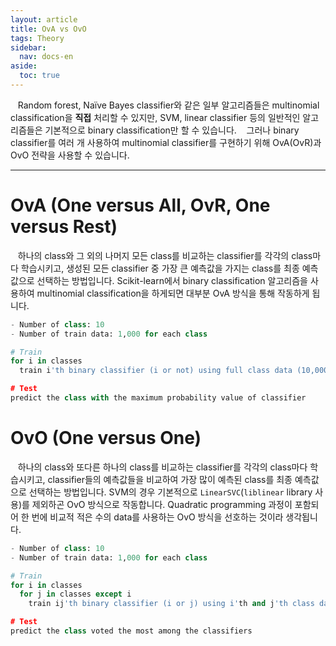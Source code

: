 ```yaml
---
layout: article
title: OvA vs OvO
tags: Theory
sidebar:
  nav: docs-en
aside:
  toc: true
---
```


&nbsp;&nbsp; Random forest, Naïve Bayes classifier와 같은 일부 알고리즘들은 multinomial classification을 **직접** 처리할 수 있지만, SVM, linear classifier 등의 일반적인 알고리즘들은 기본적으로 binary classification만 할 수 있습니다.
&nbsp;&nbsp; 그러나 binary classifier를 여러 개 사용하여 multinomial classifier를 구현하기 위해 OvA(OvR)과 OvO 전략을 사용할 수 있습니다.

---

# OvA (One versus All, OvR, One versus Rest)
&nbsp;&nbsp; 하나의 class와 그 외의 나머지 모든 class를 비교하는 classifier를 각각의 class마다 학습시키고, 생성된 모든 classifier 중 가장 큰 예측값을 가지는 class를 최종 예측값으로 선택하는 방법입니다. Scikit-learn에서 binary classification 알고리즘을 사용하여 multinomial classification을 하게되면 대부분 OvA 방식을 통해 작동하게 됩니다.

```Python
- Number of class: 10
- Number of train data: 1,000 for each class

# Train
for i in classes
  train i'th binary classifier (i or not) using full class data (10,000)

# Test
predict the class with the maximum probability value of classifier
```


# OvO (One versus One)
&nbsp;&nbsp; 하나의 class와 또다른 하나의 class를 비교하는 classifier를 각각의 class마다 학습시키고, classifier들의 예측값들을 비교하여 가장 많이 예측된 class를 최종 예측값으로 선택하는 방법입니다.
SVM의 경우 기본적으로 `LinearSVC`(`liblinear` library 사용)를 제외하곤 OvO 방식으로 작동합니다. Quadratic programming 과정이 포함되어 한 번에 비교적 적은 수의 data를 사용하는 OvO 방식을 선호하는 것이라 생각됩니다.

```Python
- Number of class: 10
- Number of train data: 1,000 for each class

# Train
for i in classes
  for j in classes except i
    train ij'th binary classifier (i or j) using i'th and j'th class data (2 * 1,000)

# Test
predict the class voted the most among the classifiers
```
